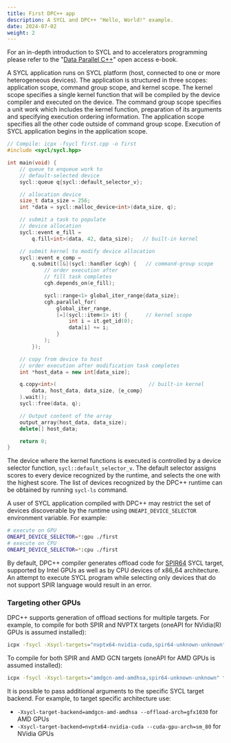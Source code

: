 ```yaml
---
title: First DPC++ app
description: A SYCL and DPC++ "Hello, World!" example.
date: 2024-07-02
weight: 2
---
```


For an in-depth introduction to SYCL and to accelerators programming please refer to the "[Data Parallel C++](https://link.springer.com/book/10.1007/978-1-4842-9691-2)" open access e-book.

A SYCL application runs on SYCL platform (host, connected to one or more heterogeneous devices). The application is structured in three scopes: application scope, command group scope, and kernel scope. The kernel scope specifies a single kernel function that will be compiled by the device
compiler and executed on the device. The command group scope specifies a unit work which includes the kernel function, preparation of
its arguments and specifying execution ordering information. The application scope specifies all the other code outside of command group scope.
Execution of SYCL application begins in the application scope.

```cpp
// Compile: icpx -fsycl first.cpp -o first
#include <sycl/sycl.hpp>

int main(void) {
    // queue to enqueue work to
    // default-selected device
    sycl::queue q{sycl::default_selector_v};

    // allocation device
    size_t data_size = 256;
    int *data = sycl::malloc_device<int>(data_size, q);

    // submit a task to populate
    // device allocation
    sycl::event e_fill =
        q.fill<int>(data, 42, data_size);   // built-in kernel

    // submit kernel to modify device allocation
    sycl::event e_comp =
        q.submit([&](sycl::handler &cgh) {   // command-group scope
            // order execution after
            // fill task completes
            cgh.depends_on(e_fill);

            sycl::range<1> global_iter_range{data_size};
            cgh.parallel_for(
                global_iter_range,
                [=](sycl::item<1> it) {      // kernel scope
                    int i = it.get_id(0);
                    data[i] += i;
                }
            );
        });

    // copy from device to host
    // order execution after modification task completes
    int *host_data = new int[data_size];

    q.copy<int>(                              // built-in kernel
        data, host_data, data_size, {e_comp}
    ).wait();
    sycl::free(data, q);

    // Output content of the array
    output_array(host_data, data_size);
    delete[] host_data;

    return 0;
}
```

The device where the kernel functions is executed is controlled by a device selector function, ``sycl::default_selector_v``.
The default selector assigns scores to every device recognized by the runtime, and selects the one with the highest score.
The list of devices recognized by the DPC++ runtime can be obtained by running ``sycl-ls`` command.

A user of SYCL application compiled with DPC++ may restrict the set of devices discoverable by the runtime using
``ONEAPI_DEVICE_SELECTOR`` environment variable. For example:

```bash
# execute on GPU
ONEAPI_DEVICE_SELECTOR=*:gpu ./first
# execute on CPU
ONEAPI_DEVICE_SELECTOR=*:cpu ./first
```

By default, DPC++ compiler generates offload code for [SPIR64](https://www.khronos.org/spir/) SYCL target, supported by
Intel GPUs as well as by CPU devices of x86_64 architecture. An attempt to execute SYCL program while
selecting only devices that do not support SPIR language would result in an error.

### Targeting other GPUs

DPC++ supports generation of offload sections for multiple targets. For example, to compile for both SPIR and NVPTX targets (oneAPI for NVidia(R) GPUs is assumed installed):

```bash
icpx -fsycl -Xsycl-targets="nvptx64-nvidia-cuda,spir64-unknown-unknown" first.cpp -o first.out
```

To compile for both SPIR and AMD GCN targets (oneAPI for AMD GPUs is assumed installed):

```bash
icpx -fsycl -Xsycl-targets="amdgcn-amd-amdhsa,spir64-unknown-unknown" first.cpp -o first.out
```

It is possible to pass additional arguments to the specific SYCL target backend. For example, to target specific architecture use:

- ``-Xsycl-target-backend=amdgcn-amd-amdhsa --offload-arch=gfx1030`` for AMD GPUs
- ``-Xsycl-target-backend=nvptx64-nvidia-cuda --cuda-gpu-arch=sm_80`` for NVidia GPUs
